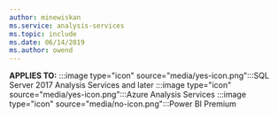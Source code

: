 ```yaml
---
author: minewiskan
ms.service: analysis-services  
ms.topic: include
ms.date: 06/14/2019
ms.author: owend
---
```


**APPLIES TO:** :::image type="icon" source="media/yes-icon.png":::SQL Server 2017 Analysis Services and later :::image type="icon" source="media/yes-icon.png":::Azure Analysis Services :::image type="icon" source="media/no-icon.png":::Power BI Premium
